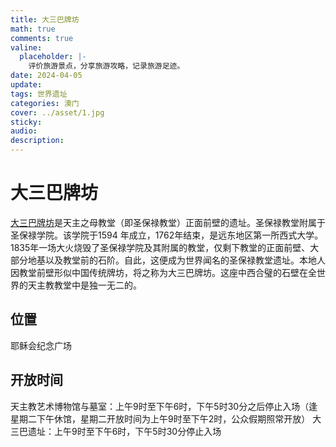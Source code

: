 ```yaml
---
title: 大三巴牌坊
math: true
comments: true
valine:
  placeholder: |-
    评价旅游景点，分享旅游攻略，记录旅游足迹。
date: 2024-04-05
update:
tags: 世界遗址
categories: 澳门
cover: ../asset/1.jpg
sticky:
audio:
description:
---
```

# 大三巴牌坊
[大三巴牌坊](https://www.macaotourism.gov.mo/zh-hans/sightseeing/macao-world-heritage/ruins-of-st-pauls)是天主之母教堂（即圣保禄教堂）正面前壁的遗址。圣保禄教堂附属于圣保禄学院。该学院于1594 年成立，1762年结束，是远东地区第一所西式大学。1835年一场大火烧毁了圣保禄学院及其附属的教堂，仅剩下教堂的正面前壁、大部分地基以及教堂前的石阶。自此，这便成为世界闻名的圣保禄教堂遗址。本地人因教堂前壁形似中国传统牌坊，将之称为大三巴牌坊。这座中西合璧的石壁在全世界的天主教教堂中是独一无二的。
## 位置
耶稣会纪念广场
## 开放时间
天主教艺术博物馆与墓室：上午9时至下午6时，下午5时30分之后停止入场（逢星期二下午休馆，星期二开放时间为上午9时至下午2时，公众假期照常开放）
大三巴遗址：上午9时至下午6时，下午5时30分停止入场